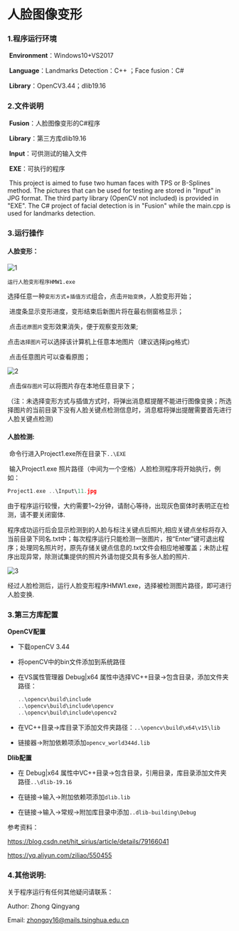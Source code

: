 # 人脸图像变形

### 1.程序运行环境

​	**Environment**：Windows10+VS2017

​	**Language**：Landmarks Detection：C++ ；Face fusion：C#

​	**Library**：OpenCV3.44；dlib19.16	

### 2.文件说明

​        **Fusion**：人脸图像变形的C#程序

​        **Library**：第三方库dlib19.16

​        **Input**：可供测试的输入文件

​        **EXE**：可执行的程序

​	This project is aimed to fuse two human faces with TPS or B-Splines method. The pictures that can be used for testing are stored in  "Input" in JPG format. The third party library (OpenCV not included) is provided in  "EXE". The C# project of facial detection is in "Fusion" while the main.cpp is used for landmarks detection.

### 3.运行操作

#### **人脸变形**：

![1](/1.png)

   	运行人脸变形程序HMW1.exe     

​	选择任意一种`变形方式`+`插值方式`组合，点击`开始变换`，人脸变形开始；

​        进度条显示变形进度，变形结束后新图片将在最右侧窗格显示；

​        点击`还原图片`变形效果消失，便于观察变形效果;

​        点击`选择图片`可以选择该计算机上任意本地图片（建议选择jpg格式）

​        点击任意图片可以查看原图；

![2](/2.png)

​        点击`保存图片`可以将图片存在本地任意目录下；

​      （注：未选择变形方式与插值方式时，将弹出消息框提醒不能进行图像变换；所选择图片的当前目录下没有人脸关键点检测信息时，消息框将弹出提醒需要首先进行人脸关键点检测)

#### **人脸检测:**

​        命令行进入Project1.exe所在目录下`..\EXE`

​        输入Project1.exe 照片路径（中间为一个空格）人脸检测程序将开始执行，例如：

~~~C++
Project1.exe ..\Input\11.jpg
~~~

​        由于程序运行较慢，大约需要1~2分钟，请耐心等待，出现灰色窗体时表明正在检测，请不要关闭窗体.

​        程序成功运行后会显示检测到的人脸与标注关键点后照片,相应关键点坐标将存入当前目录下同名.txt中；每次程序运行只能检测一张图片，按“Enter”键可退出程序；处理同名照片时，原先存储关键点信息的.txt文件会相应地被覆盖；未防止程序出现异常，除测试集提供的照片外请勿提交具有多张人脸的照片.

![3](/3.png)

​        经过人脸检测后，运行人脸变形程序HMW1.exe，选择被检测图片路径，即可进行人脸变换.

### 3.第三方库配置

**OpenCV配置**

- 下载openCV 3.44

- 将openCV中的bin文件添加到系统路径

- 在VS属性管理器 Debug|x64 属性中选择VC++目录->包含目录，添加文件夹路径：

  ~~~C++
  ..\opencv\build\include
  ..\opencv\build\include\opencv
  ..\opencv\build\include\opencv2
  ~~~

- 在VC++目录->库目录下添加文件夹路径：`..\opencv\build\x64\v15\lib`

- 链接器->附加依赖项添加`opencv_world344d.lib`

**Dlib配置**

- 在 Debug|x64 属性中VC++目录->包含目录，引用目录，库目录添加文件夹路径`..\dlib-19.16`

- 在链接->输入->附加依赖项添加`dlib.lib`
- 在链接->输入->常规->附加库目录中添加`..dlib-building\Debug`

 参考资料：

https://blog.csdn.net/hit_sirius/article/details/79166041

https://yq.aliyun.com/ziliao/550455

### **4.其他说明:**

关于程序运行有任何其他疑问请联系：

Author: Zhong Qingyang 

Email:  [zhongqy16@mails.tsinghua.edu.cn]()  
